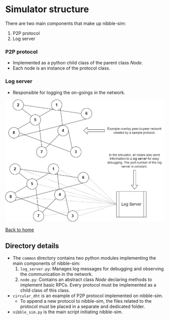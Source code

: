 # Simulator structure

There are two main components that make up nibble-sim:
1. P2P protocol
2. Log server

### P2P protocol
- Implemented as a python child class of the parent class *Node*. 
- Each node is an instance of the protocol class.

### Log server
- Responsible for logging the on-goings in the network.

![log_server_role](../docs/images/log_server_role.jpg)

[Back to home](./Home.md)

## Directory details
- The `common` directory contains two python modules implementing the main components of nibble-sim:
    1. `log_server.py`: Manages log messages for debugging and observing the communication in the network.
    2. `node.py`: Contains an abstract class *Node* declaring methods to implement basic RPCs. Every protocol must be implemented as a child class of this class.
- `circular_dht` is an example of P2P protocol implemented on nibble-sim.
    - To append a new protocol to nibble-sim, the files related to the protocol must be placed in a separate and dedicated folder.
- `nibble_sim.py` is the main script initiating nibble-sim.
